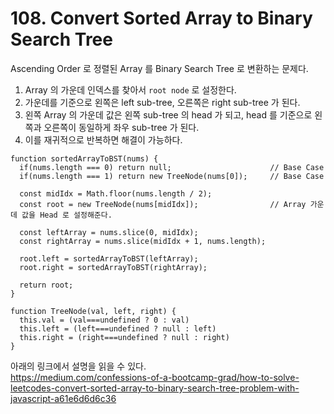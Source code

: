 # 108. Convert Sorted Array to Binary Search Tree
Ascending Order 로 정렬된 Array 를 Binary Search Tree 로 변환하는 문제다.
1. Array 의 가운데 인덱스를 찾아서 `root node` 로 설정한다.
2. 가운데를 기준으로 왼쪽은 left sub-tree, 오른쪽은 right sub-tree 가 된다.
3. 왼쪽 Array 의 가운데 값은 왼쪽 sub-tree 의 head 가 되고, head 를 기준으로 왼쪽과 오른쪽이 동일하게 좌우 sub-tree 가 된다.
4. 이를 재귀적으로 반복하면 해결이 가능하다.
```
function sortedArrayToBST(nums) {
  if(nums.length === 0) return null;                      // Base Case
  if(nums.length === 1) return new TreeNode(nums[0]);     // Base Case
  
  const midIdx = Math.floor(nums.length / 2);
  const root = new TreeNode(nums[midIdx]);                // Array 가운데 값을 Head 로 설정해준다.
  
  const leftArray = nums.slice(0, midIdx);
  const rightArray = nums.slice(midIdx + 1, nums.length);
  
  root.left = sortedArrayToBST(leftArray);
  root.right = sortedArrayToBST(rightArray);
  
  return root;
}
```
```
function TreeNode(val, left, right) {
  this.val = (val===undefined ? 0 : val)
  this.left = (left===undefined ? null : left)
  this.right = (right===undefined ? null : right)
}
```
아래의 링크에서 설명을 읽을 수 있다.\
https://medium.com/confessions-of-a-bootcamp-grad/how-to-solve-leetcodes-convert-sorted-array-to-binary-search-tree-problem-with-javascript-a61e6d6d6c36

